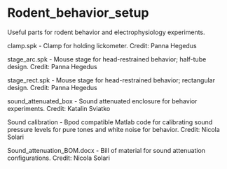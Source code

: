 # Rodent_behavior_setup
Useful parts for rodent behavior and electrophysiology experiments.

clamp.spk - Clamp for holding lickometer. Credit: Panna Hegedus

stage_arc.spk - Mouse stage for head-restrained behavior; half-tube design. Credit: Panna Hegedus

stage_rect.spk - Mouse stage for head-restrained behavior; rectangular design. Credit: Panna Hegedus

sound_attenuated_box - Sound attenuated enclosure for behavior experiments. Credit: Katalin Sviatko

Sound calibration - Bpod compatible Matlab code for calibrating sound pressure levels for pure tones and white noise for behavior. Credit: Nicola Solari

Sound_attenuation_BOM.docx - Bill of material for sound attenuation configurations. Credit: Nicola Solari
